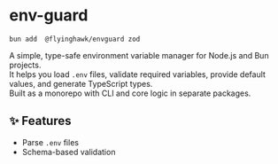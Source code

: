 # env-guard

```
bun add  @flyinghawk/envguard zod
```

A simple, type-safe environment variable manager for Node.js and Bun projects.  
It helps you load `.env` files, validate required variables, provide default values, and generate TypeScript types.  
Built as a monorepo with CLI and core logic in separate packages.

## ✨ Features

-  Parse `.env` files
-  Schema-based validation
